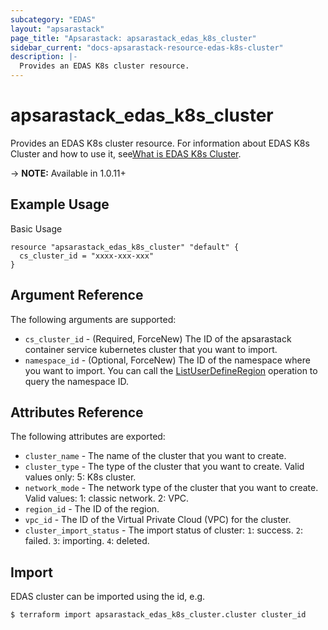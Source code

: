 ```yaml
---
subcategory: "EDAS"
layout: "apsarastack"
page_title: "Apsarastack: apsarastack_edas_k8s_cluster"
sidebar_current: "docs-apsarastack-resource-edas-k8s-cluster"
description: |-
  Provides an EDAS K8s cluster resource.
---
```


# apsarastack\_edas\_k8s\_cluster

Provides an EDAS K8s cluster resource. For information about EDAS K8s Cluster and how to use it, see[What is EDAS K8s Cluster](https://www.alibabacloud.com/help/en/doc-detail/85108.htm).

-> **NOTE:** Available in 1.0.11+

## Example Usage

Basic Usage

```
resource "apsarastack_edas_k8s_cluster" "default" {
  cs_cluster_id = "xxxx-xxx-xxx"
}
```

## Argument Reference

The following arguments are supported:

* `cs_cluster_id` - (Required, ForceNew) The ID of the apsarastack container service kubernetes cluster that you want to import.
* `namespace_id` - (Optional, ForceNew) The ID of the namespace where you want to import. You can call the [ListUserDefineRegion](https://www.alibabacloud.com/help/en/doc-detail/149377.htm?spm=a2c63.p38356.879954.34.331054faK2yNvC#doc-api-Edas-ListUserDefineRegion) operation to query the namespace ID.


## Attributes Reference

The following attributes are exported:

* `cluster_name` - The name of the cluster that you want to create.
* `cluster_type` - The type of the cluster that you want to create. Valid values only: 5: K8s cluster. 
* `network_mode` - The network type of the cluster that you want to create. Valid values: 1: classic network. 2: VPC.
* `region_id` - The ID of the region.
* `vpc_id` - The ID of the Virtual Private Cloud (VPC) for the cluster.
* `cluster_import_status` - The import status of cluster: 
    `1`: success.
    `2`: failed.
    `3`: importing. 
    `4`: deleted.

## Import

EDAS cluster can be imported using the id, e.g.

```
$ terraform import apsarastack_edas_k8s_cluster.cluster cluster_id
```
